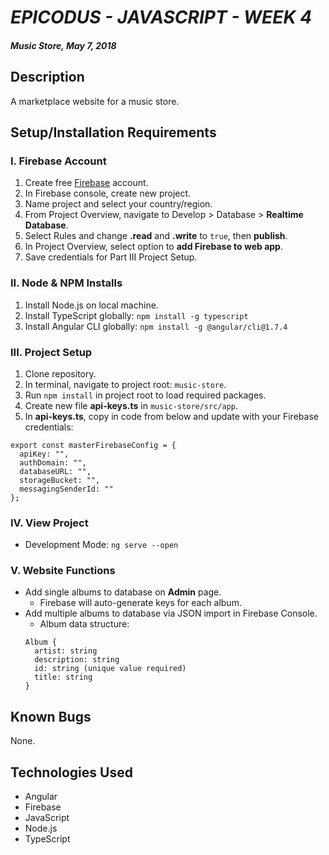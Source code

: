 # _EPICODUS - JAVASCRIPT - WEEK 4_

#### _Music Store, May 7, 2018_

## Description

A marketplace website for a music store.

## Setup/Installation Requirements

### I. Firebase Account

1. Create free [Firebase](http://firebase.google.com/) account.
2. In Firebase console, create new project.
3. Name project and select your country/region.
4. From Project Overview, navigate to Develop > Database > **Realtime Database**.
5. Select Rules and change **.read** and **.write** to `true`, then **publish**.
4. In Project Overview, select option to **add Firebase to web app**.
5. Save credentials for Part III Project Setup.

### II. Node & NPM Installs

1. Install Node.js on local machine.
2. Install TypeScript globally: `npm install -g typescript`
3. Install Angular CLI globally: `npm install -g @angular/cli@1.7.4`

### III. Project Setup

1. Clone repository.
2. In terminal, navigate to project root: `music-store`.
3. Run `npm install` in project root to load required packages.
4. Create new file **api-keys.ts** in `music-store/src/app`.
5. In **api-keys.ts**, copy in code from below and update with your Firebase credentials:
```
export const masterFirebaseConfig = {
  apiKey: "",
  authDomain: "",
  databaseURL: "",
  storageBucket: "",
  messagingSenderId: ""
};
```

### IV. View Project

* Development Mode: `ng serve --open`

### V. Website Functions


* Add single albums to database on **Admin** page.
  * Firebase will auto-generate keys for each album.
* Add multiple albums to database via JSON import in Firebase Console.
  * Album data structure:
  ```
  Album {
    artist: string
    description: string
    id: string (unique value required)
    title: string
  }
  ```

## Known Bugs

None.

## Technologies Used

* Angular
* Firebase
* JavaScript
* Node.js
* TypeScript
